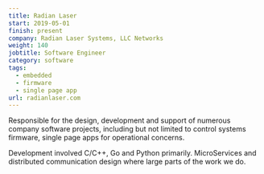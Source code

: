 ```yaml
---
title: Radian Laser
start: 2019-05-01
finish: present
company: Radian Laser Systems, LLC Networks
weight: 140
jobtitle: Software Engineer
category: software
tags: 
  - embedded
  - firmware
  - single page app
url: radianlaser.com
---
```


Responsible for the design, development and support of numerous
company software projects, including but not limited to control
systems firmware, single page apps for operational concerns.

Development involved C/C++, Go and Python primarily.  MicroServices
and distributed communication design where large parts of the work we
do. 
